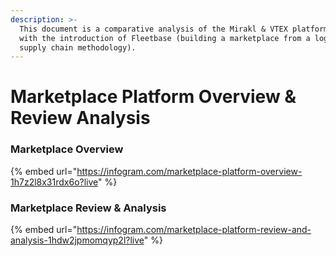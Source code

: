 ```yaml
---
description: >-
  This document is a comparative analysis of the Mirakl & VTEX platforms, along
  with the introduction of Fleetbase (building a marketplace from a logistics &
  supply chain methodology).
---
```


# Marketplace Platform Overview & Review Analysis

### Marketplace Overview

{% embed url="https://infogram.com/marketplace-platform-overview-1h7z2l8x31rdx6o?live" %}

### Marketplace Review & Analysis

{% embed url="https://infogram.com/marketplace-platform-review-and-analysis-1hdw2jpmomqyp2l?live" %}





